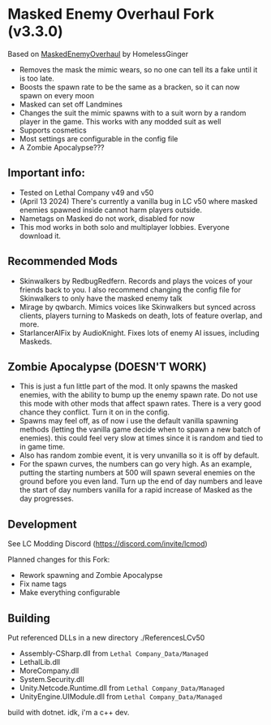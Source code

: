 # Masked Enemy Overhaul Fork (v3.3.0)

Based on [MaskedEnemyOverhaul](https://thunderstore.io/c/lethal-company/p/HomelessGinger/MaskedEnemyOverhaul/) by HomelessGinger

+ Removes the mask the mimic wears, so no one can tell its a fake until it is too late.
+ Boosts the spawn rate to be the same as a bracken, so it can now spawn on every moon
+ Masked can set off Landmines
+ Changes the suit the mimic spawns with to a suit worn by a random player in the game. This works with any modded suit as well
+ Supports cosmetics
+ Most settings are configurable in the config file
+ A Zombie Apocalypse???

## Important info:

* Tested on Lethal Company v49 and v50
* (April 13 2024) There's currently a vanilla bug in LC v50 where masked enemies spawned inside cannot harm players outside.
* Nametags on Masked do not work, disabled for now
* This mod works in both solo and multiplayer lobbies. Everyone download it.

## Recommended Mods

+ Skinwalkers by RedbugRedfern. Records and plays the voices of your friends back to you. I also recommend changing the config file for Skinwalkers to only have the masked enemy talk
+ Mirage by qwbarch. Mimics voices like Skinwalkers but synced across clients, players turning to Maskeds on death, lots of feature overlap, and more.
+ StarlancerAIFix by AudioKnight. Fixes lots of enemy AI issues, including Maskeds.

## Zombie Apocalypse (DOESN'T WORK)

+ This is just a fun little part of the mod. It only spawns the masked enemies, with the ability to bump up the enemy spawn rate. Do not use this mode with other mods that affect spawn rates. There is a very good chance they conflict. Turn it on in the config.
+ Spawns may feel off, as of now i use the default vanilla spawning methods (letting the vanilla game decide when to spawn a new batch of enemies). this could feel very slow at times since it is random and tied to in game time.
+ Also has random zombie event, it is very unvanilla so it is off by default. 
+ For the spawn curves, the numbers can go very high. As an example, putting the starting numbers at 500 will spawn several enemies on the ground before you even land. Turn up the end of day numbers and leave the start of day numbers vanilla for a rapid increase of Masked as the day progresses.

## Development

See LC Modding Discord (https://discord.com/invite/lcmod)

Planned changes for this Fork:
* Rework spawning and Zombie Apocalypse
* Fix name tags
* Make everything configurable

## Building

Put referenced DLLs in a new directory ./ReferencesLCv50

* Assembly-CSharp.dll from `Lethal Company_Data/Managed`
* LethalLib.dll
* MoreCompany.dll
* System.Security.dll
* Unity.Netcode.Runtime.dll from `Lethal Company_Data/Managed`
* UnityEngine.UIModule.dll from `Lethal Company_Data/Managed`

build with dotnet. idk, i'm a c++ dev.
